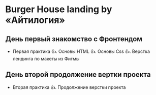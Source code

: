 # Burger House landing by «Айтилогия»

## День первый знакомство с Фронтендом

+ Первая практика
  👍. Основы HTML
  👍. Основы Css
  👍. Верстка лендинга по макеты из Фигмы

## День второй продолжение вертки проекта

+ Вторая практика
  👍. Продолжение верстки проекта
